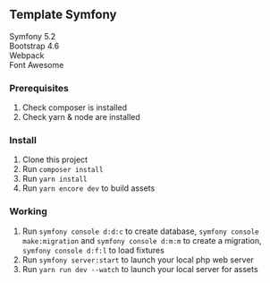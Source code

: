 ## Template Symfony

Symfony 5.2  
Bootstrap 4.6  
Webpack  
Font Awesome  

### Prerequisites

1. Check composer is installed
2. Check yarn & node are installed

### Install

1. Clone this project
2. Run `composer install`
3. Run `yarn install`
4. Run `yarn encore dev` to build assets

### Working

1. Run `symfony console d:d:c` to create database, `symfony console make:migration` and `symfony console d:m:m` to create a migration, `symfony console d:f:l` to load fixtures
2. Run `symfony server:start` to launch your local php web server
3. Run `yarn run dev --watch` to launch your local server for assets
